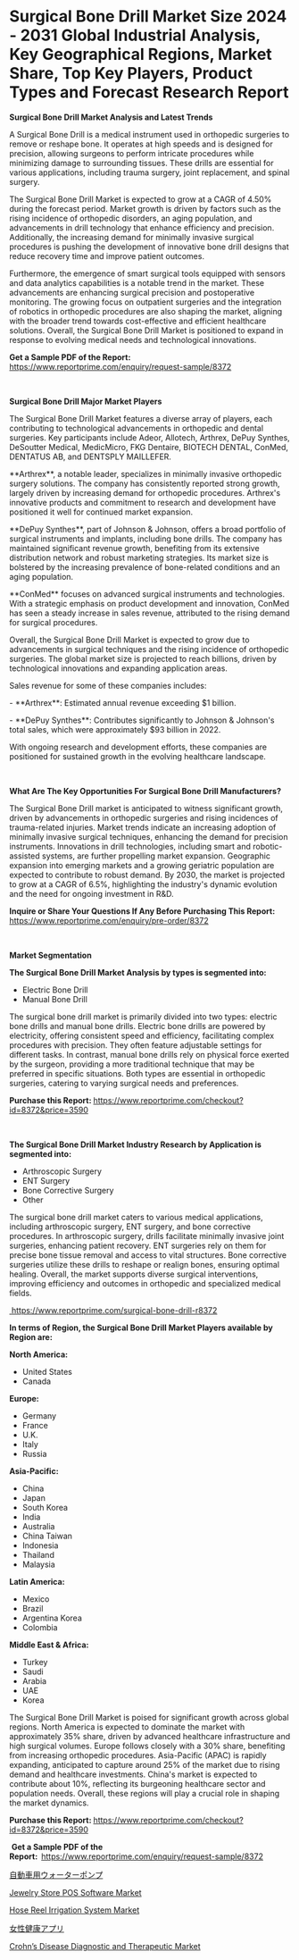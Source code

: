 <p><h1>Surgical Bone Drill Market Size 2024 - 2031 Global Industrial Analysis, Key Geographical Regions, Market Share, Top Key Players, Product Types and Forecast Research Report</h1></p><p><strong>Surgical Bone Drill Market Analysis and Latest Trends</strong></p>
<p><p>A Surgical Bone Drill is a medical instrument used in orthopedic surgeries to remove or reshape bone. It operates at high speeds and is designed for precision, allowing surgeons to perform intricate procedures while minimizing damage to surrounding tissues. These drills are essential for various applications, including trauma surgery, joint replacement, and spinal surgery.</p><p>The Surgical Bone Drill Market is expected to grow at a CAGR of 4.50% during the forecast period. Market growth is driven by factors such as the rising incidence of orthopedic disorders, an aging population, and advancements in drill technology that enhance efficiency and precision. Additionally, the increasing demand for minimally invasive surgical procedures is pushing the development of innovative bone drill designs that reduce recovery time and improve patient outcomes.</p><p>Furthermore, the emergence of smart surgical tools equipped with sensors and data analytics capabilities is a notable trend in the market. These advancements are enhancing surgical precision and postoperative monitoring. The growing focus on outpatient surgeries and the integration of robotics in orthopedic procedures are also shaping the market, aligning with the broader trend towards cost-effective and efficient healthcare solutions. Overall, the Surgical Bone Drill Market is positioned to expand in response to evolving medical needs and technological innovations.</p></p>
<p><strong>Get a Sample PDF of the Report:&nbsp;</strong> <a href="https://www.reportprime.com/enquiry/request-sample/8372">https://www.reportprime.com/enquiry/request-sample/8372</a></p>
<p>&nbsp;</p>
<p><strong>Surgical Bone Drill Major Market Players</strong></p>
<p><p>The Surgical Bone Drill Market features a diverse array of players, each contributing to technological advancements in orthopedic and dental surgeries. Key participants include Adeor, Allotech, Arthrex, DePuy Synthes, DeSoutter Medical, MedicMicro, FKG Dentaire, BIOTECH DENTAL, ConMed, DENTATUS AB, and DENTSPLY MAILLEFER.</p><p>**Arthrex**, a notable leader, specializes in minimally invasive orthopedic surgery solutions. The company has consistently reported strong growth, largely driven by increasing demand for orthopedic procedures. Arthrex's innovative products and commitment to research and development have positioned it well for continued market expansion.</p><p>**DePuy Synthes**, part of Johnson & Johnson, offers a broad portfolio of surgical instruments and implants, including bone drills. The company has maintained significant revenue growth, benefiting from its extensive distribution network and robust marketing strategies. Its market size is bolstered by the increasing prevalence of bone-related conditions and an aging population.</p><p>**ConMed** focuses on advanced surgical instruments and technologies. With a strategic emphasis on product development and innovation, ConMed has seen a steady increase in sales revenue, attributed to the rising demand for surgical procedures.</p><p>Overall, the Surgical Bone Drill Market is expected to grow due to advancements in surgical techniques and the rising incidence of orthopedic surgeries. The global market size is projected to reach billions, driven by technological innovations and expanding application areas.</p><p>Sales revenue for some of these companies includes:</p><p>- **Arthrex**: Estimated annual revenue exceeding $1 billion.</p><p>- **DePuy Synthes**: Contributes significantly to Johnson & Johnson's total sales, which were approximately $93 billion in 2022.</p><p>With ongoing research and development efforts, these companies are positioned for sustained growth in the evolving healthcare landscape.</p></p>
<p>&nbsp;</p>
<p><strong>What Are The Key Opportunities For Surgical Bone Drill Manufacturers?</strong></p>
<p><p>The Surgical Bone Drill market is anticipated to witness significant growth, driven by advancements in orthopedic surgeries and rising incidences of trauma-related injuries. Market trends indicate an increasing adoption of minimally invasive surgical techniques, enhancing the demand for precision instruments. Innovations in drill technologies, including smart and robotic-assisted systems, are further propelling market expansion. Geographic expansion into emerging markets and a growing geriatric population are expected to contribute to robust demand. By 2030, the market is projected to grow at a CAGR of 6.5%, highlighting the industry's dynamic evolution and the need for ongoing investment in R&D.</p></p>
<p><strong>Inquire or Share Your Questions If Any Before Purchasing This Report:</strong> <a href="https://www.reportprime.com/enquiry/pre-order/8372">https://www.reportprime.com/enquiry/pre-order/8372</a></p>
<p>&nbsp;</p>
<p><strong>Market Segmentation</strong></p>
<p><strong>The Surgical Bone Drill Market Analysis by types is segmented into:</strong></p>
<p><ul><li>Electric Bone Drill</li><li>Manual Bone Drill</li></ul></p>
<p><p>The surgical bone drill market is primarily divided into two types: electric bone drills and manual bone drills. Electric bone drills are powered by electricity, offering consistent speed and efficiency, facilitating complex procedures with precision. They often feature adjustable settings for different tasks. In contrast, manual bone drills rely on physical force exerted by the surgeon, providing a more traditional technique that may be preferred in specific situations. Both types are essential in orthopedic surgeries, catering to varying surgical needs and preferences.</p></p>
<p><strong>Purchase this Report:&nbsp;</strong><a href="https://www.reportprime.com/checkout?id=8372&price=3590">https://www.reportprime.com/checkout?id=8372&price=3590</a></p>
<p>&nbsp;</p>
<p><strong>The Surgical Bone Drill Market Industry Research by Application is segmented into:</strong></p>
<p><ul><li>Arthroscopic Surgery</li><li>ENT Surgery</li><li>Bone Corrective Surgery</li><li>Other</li></ul></p>
<p><p>The surgical bone drill market caters to various medical applications, including arthroscopic surgery, ENT surgery, and bone corrective procedures. In arthroscopic surgery, drills facilitate minimally invasive joint surgeries, enhancing patient recovery. ENT surgeries rely on them for precise bone tissue removal and access to vital structures. Bone corrective surgeries utilize these drills to reshape or realign bones, ensuring optimal healing. Overall, the market supports diverse surgical interventions, improving efficiency and outcomes in orthopedic and specialized medical fields.</p></p>
<p><a href="https://www.reportprime.com/surgical-bone-drill-r8372">&nbsp;https://www.reportprime.com/surgical-bone-drill-r8372</a></p>
<p><strong>In terms of Region, the Surgical Bone Drill Market Players available by Region are:</strong></p>
<p>
    <p> <strong> North America: </strong>
        <ul>
            <li>United States</li>
            <li>Canada</li>
        </ul>
        </p> 
    <p> <strong> Europe: </strong>
        <ul>
            <li>Germany</li>
            <li>France</li>
            <li>U.K.</li>
            <li>Italy</li>
            <li>Russia</li>
        </ul>
        </p> 
    <p> <strong> Asia-Pacific: </strong>
        <ul>
            <li>China</li>
            <li>Japan</li>
            <li>South Korea</li>
            <li>India</li>
            <li>Australia</li>
            <li>China Taiwan</li>
            <li>Indonesia</li>
            <li>Thailand</li>
            <li>Malaysia</li>
        </ul>
        </p> 
    <p> <strong> Latin America: </strong>
        <ul>
            <li>Mexico</li>
            <li>Brazil</li>
            <li>Argentina Korea</li>
            <li>Colombia</li>
        </ul>
        </p> 
    <p> <strong> Middle East & Africa: </strong>
        <ul>
            <li>Turkey</li>
            <li>Saudi</li>
            <li>Arabia</li>
            <li>UAE</li>
            <li>Korea</li>
        </ul>
    </p>
    </p>
<p><p>The Surgical Bone Drill Market is poised for significant growth across global regions. North America is expected to dominate the market with approximately 35% share, driven by advanced healthcare infrastructure and high surgical volumes. Europe follows closely with a 30% share, benefiting from increasing orthopedic procedures. Asia-Pacific (APAC) is rapidly expanding, anticipated to capture around 25% of the market due to rising demand and healthcare investments. China's market is expected to contribute about 10%, reflecting its burgeoning healthcare sector and population needs. Overall, these regions will play a crucial role in shaping the market dynamics.</p></p>
<p><strong>Purchase this Report: </strong><a href="https://www.reportprime.com/checkout?id=8372&price=3590">https://www.reportprime.com/checkout?id=8372&price=3590</a></p>
<p>&nbsp;<strong>Get a Sample PDF of the Report:&nbsp;&nbsp;</strong><a href="https://www.reportprime.com/enquiry/request-sample/8372">https://www.reportprime.com/enquiry/request-sample/8372</a></p>
<p><strong></strong></p>
<p><p><a href="https://medium.com/@vivakuvalis2005/automobile-water-pumps-market-%E3%81%AF-%E3%82%B3%E3%82%B9%E3%83%88%E7%AE%A1%E7%90%86%E3%81%A8%E5%8A%B9%E7%8E%87%E5%90%91%E4%B8%8A%E3%82%92%E5%84%AA%E5%85%88%E3%81%97%E3%81%BE%E3%81%99-%E3%81%95%E3%82%89%E3%81%AB-%E5%A0%B1%E5%91%8A%E6%9B%B8%E3%81%AF%E5%B8%82%E5%A0%B4%E3%81%AE%E9%9C%80%E8%A6%81%E9%9D%A2%E3%81%A8%E4%BE%9B%E7%B5%A6%E9%9D%A2%E3%81%AE%E4%B8%A1%E6%96%B9%E3%82%92%E3%82%AB%E3%83%90%E3%83%BC%E3%81%97%E3%81%A6%E3%81%84%E3%81%BE%E3%81%99-automobile-water-b8515fd7efe9">自動車用ウォーターポンプ</a></p><p><a href="https://medium.com/@joanne.alsop6545/the-global-jewelry-store-pos-software-market-identifies-drivers-restraints-opportunities-and-83e5390bedcc">Jewelry Store POS Software Market</a></p><p><a href="https://www.linkedin.com/pulse/hose-reel-irrigation-system-market-size-share-competitive-landscape-urlce?trackingId=bNptyKxnT5Oee8229AmYYg%3D%3D">Hose Reel Irrigation System Market</a></p><p><a href="https://medium.com/@hornbakerbarbara/women-health-app-market-%E3%81%AF-%E3%82%B3%E3%82%B9%E3%83%88%E7%AE%A1%E7%90%86%E3%81%A8%E5%8A%B9%E7%8E%87%E5%90%91%E4%B8%8A%E3%82%92%E5%84%AA%E5%85%88%E3%81%97%E3%81%BE%E3%81%99-%E3%81%95%E3%82%89%E3%81%AB-%E5%A0%B1%E5%91%8A%E6%9B%B8%E3%81%AF%E5%B8%82%E5%A0%B4%E3%81%AE%E9%9C%80%E8%A6%81%E9%9D%A2%E3%81%A8%E4%BE%9B%E7%B5%A6%E9%9D%A2%E3%81%AE%E4%B8%A1%E6%96%B9%E3%82%92%E3%82%AB%E3%83%90%E3%83%BC%E3%81%97%E3%81%A6%E3%81%84%E3%81%BE%E3%81%99-women-health-app-%E5%B8%82%E5%A0%B4%E3%81%AF-6dbc7b42d949">女性健康アプリ</a></p><p><a href="https://medium.com/@sam.gray5456/the-growth-of-the-crohns-disease-diagnostic-and-therapeutic-market-has-been-significant-driven-480057669fce?postPublishedType=initial">Crohn’s Disease Diagnostic and Therapeutic Market</a></p></p>